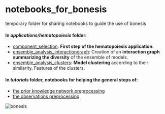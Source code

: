 # notebooks_for_bonesis
temporary folder for sharing notebooks to guide the use of bonesis

#### In *applications/hematopoiesis* folder:
* [component_selection](https://github.com/StephanieChevalier/notebooks_for_bonesis/blob/main/applications/hematopoiesis/component_selection.ipynb): **First step of the hematopoiesis application.**
* [ensemble_analysis_interactiongraph](https://github.com/StephanieChevalier/notebooks_for_bonesis/blob/main/applications/hematopoiesis/ensemble_analysis_interactiongraph.ipynb): Creation of an **interaction graph summarizing the diversity** of the ensemble of models.
* [ensemble_analysis_clusters](https://github.com/StephanieChevalier/notebooks_for_bonesis/blob/main/applications/hematopoiesis/ensemble_analysis_clusters.ipynb): **Model clustering** according to their similarity. Features of the clusters.

#### In *tutorials* folder, notebooks for helping the general steps of:
* [the prior knowledge network preprocessing](https://github.com/StephanieChevalier/notebooks_for_bonesis/blob/main/tutorials/Tutorial%20for%20interaction%20graph%20preprocessing.ipynb)
* [the observations preprocessing](https://github.com/StephanieChevalier/notebooks_for_bonesis/blob/main/tutorials/Tutorial%20for%20observations%20preprocessing.ipynb)

![bonesis](bonesis.png)
